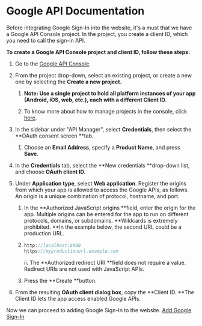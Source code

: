 # Google API Documentation

Before integrating Google Sign-In into the website, it's a must that we  have a Google API Console project. In the project, you create a client ID, which you need to call the sign-in API.

**To create a Google API Console project and client ID, follow these steps:**

1. Go to the [Google API Console](https://console.developers.google.com/projectselector/apis/library).
2. From the project drop-down, select an existing project, or create a new one by selecting the **Create a new project.**

   1. **Note: Use a single project to hold all platform instances of your app \(Android, iOS, web, etc.\), each with a different Client ID**.

   2. To know more about how to manage projects in the console, click [here](https://support.google.com/cloud/answer/6158853).

3. In the sidebar under "API Manager", select **Credentials**, then select the **OAuth consent screen **tab.

   1. Choose an **Email Address**, specify a **Product Name**, and press **Save**.

4. In the **Credentials** tab, select the **New credentials  **drop-down list, and choose **OAuth client ID.**

5. Under **Application type**, select **Web application**. Register the origins from which your app is allowed to access the Google APIs, as follows. An origin is a unique combination of protocol, hostname, and port.

   1. In the **Authorized JavaScript origins **field, enter the origin for the app. Multiple origins can be entered for the app to run on different protocols, domains, or subdomains. **Wildcards is extremely prohibited. **In the example below, the second URL could be a production URL.

   2. ```js
      http://localhost:8080
      https://myproductionurl.example.com
      ```

      ii. The **Authorized redirect URI **field does not require a value. Redirect URIs are not used with JavaScript APIs.

   3. Press the **Create **button.

6. From the resulting **OAuth client dialog box**, copy the **Client ID. **The Client ID lets the app access enabled Google APIs.

Now we can proceed to adding Google Sign-In to the website. [Add Google Sign-In](https://developers.google.com/identity/sign-in/web/sign-in)

